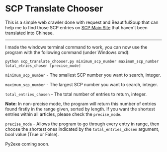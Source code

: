 # SCP Translate Chooser

This is a simple web crawler done with request and BeautifulSoup 
that can help me to find those SCP entries on [SCP Main Site](http://scp-wiki.net)
that haven't been translated into Chinese.

----

I made the windows terminal command to work, you can now use the program with the following command (under Windows cmd):

`python scp_translate_chooser.py minimum_scp_number maximum_scp_number total_etries_chosen [precise_mode]`

`minimum_scp_number`  -  The smallest SCP number you want to search, integer.

`maximum_scp_number`  -  The largest SCP number you want to search, integer.

`total_entries_chosen` - The total number of entries to return, integer.

**Note:** In non-precise mode, the program will return this number of entries found firstly in the range given,
sorted by length. If you want the shortest entries within all articles, please check the `precise_mode`.

`precise_mode`    -      Allows the program to go through every entry in range, 
then choose the shortest ones indicated by the `total_entries_chosen` argument, bool value (True or False).

Py2exe coming soon.